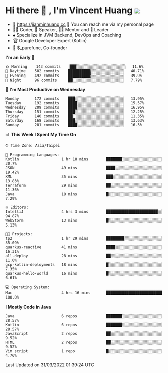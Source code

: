 # Hi there 👋 , I'm Vincent Huang ![](https://komarev.com/ghpvc/?username=Jian-Min-Huang)
- 💎 https://jianminhuang.cc 🙋 You can reach me via my personal page
- 👨‍💻 Coder, 🎤 Speaker, 👨‍🏫 Mentor and 🚀 Leader
- ♠️ Specialize in JVM Backend, DevOps and Coaching
- 🏆 Google Developer Expert (Kotlin)
- 💼 $_purefunc, Co-founder

<!--START_SECTION:waka-->
**I'm an Early 🐤** 

```text
🌞 Morning    143 commits    ███░░░░░░░░░░░░░░░░░░░░░░   11.6% 
🌆 Daytime    502 commits    ██████████░░░░░░░░░░░░░░░   40.71% 
🌃 Evening    492 commits    ██████████░░░░░░░░░░░░░░░   39.9% 
🌙 Night      96 commits     ██░░░░░░░░░░░░░░░░░░░░░░░   7.79%

```
📅 **I'm Most Productive on Wednesday** 

```text
Monday       172 commits    ███░░░░░░░░░░░░░░░░░░░░░░   13.95% 
Tuesday      192 commits    ████░░░░░░░░░░░░░░░░░░░░░   15.57% 
Wednesday    209 commits    ████░░░░░░░░░░░░░░░░░░░░░   16.95% 
Thursday     151 commits    ███░░░░░░░░░░░░░░░░░░░░░░   12.25% 
Friday       140 commits    ██░░░░░░░░░░░░░░░░░░░░░░░   11.35% 
Saturday     168 commits    ███░░░░░░░░░░░░░░░░░░░░░░   13.63% 
Sunday       201 commits    ████░░░░░░░░░░░░░░░░░░░░░   16.3%

```


📊 **This Week I Spent My Time On** 

```text
⌚︎ Time Zone: Asia/Taipei

💬 Programming Languages: 
Kotlin                   1 hr 18 mins        ███████░░░░░░░░░░░░░░░░░░   30.7% 
JSON                     49 mins             ████░░░░░░░░░░░░░░░░░░░░░   19.42% 
XML                      35 mins             ███░░░░░░░░░░░░░░░░░░░░░░   13.83% 
Terraform                29 mins             ██░░░░░░░░░░░░░░░░░░░░░░░   11.36% 
Java                     18 mins             █░░░░░░░░░░░░░░░░░░░░░░░░   7.29%

🔥 Editors: 
IntelliJ                 4 hrs 3 mins        ███████████████████████░░   94.87% 
WebStorm                 13 mins             █░░░░░░░░░░░░░░░░░░░░░░░░   5.13%

🐱‍💻 Projects: 
tp2                      1 hr 29 mins        ████████░░░░░░░░░░░░░░░░░   35.09% 
quarkus-reactive         41 mins             ████░░░░░░░░░░░░░░░░░░░░░   16.31% 
all-deploy               28 mins             ██░░░░░░░░░░░░░░░░░░░░░░░   11.0% 
gcp-kotlin-deployments   18 mins             █░░░░░░░░░░░░░░░░░░░░░░░░   7.35% 
quarkus-hello-world      16 mins             █░░░░░░░░░░░░░░░░░░░░░░░░   6.61%

💻 Operating System: 
Mac                      4 hrs 16 mins       █████████████████████████   100.0%

```

**I Mostly Code in Java** 

```text
Java                     6 repos             ███████░░░░░░░░░░░░░░░░░░   28.57% 
Kotlin                   6 repos             ███████░░░░░░░░░░░░░░░░░░   28.57% 
JavaScript               2 repos             ██░░░░░░░░░░░░░░░░░░░░░░░   9.52% 
HTML                     2 repos             ██░░░░░░░░░░░░░░░░░░░░░░░   9.52% 
Vim script               1 repo              █░░░░░░░░░░░░░░░░░░░░░░░░   4.76%

```



 Last Updated on 31/03/2022 01:39:24 UTC
<!--END_SECTION:waka-->
